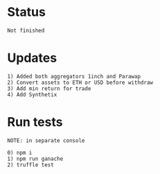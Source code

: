 # Status
```
Not finished
```


# Updates
```
1) Added both aggregators 1inch and Parawap
2) Convert assets to ETH or USD before withdraw
3) Add min return for trade
4) Add Synthetix
```


# Run tests

```
NOTE: in separate console

0) npm i
1) npm run ganache  
2) truffle test
```
